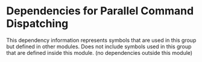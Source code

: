 
# Dependencies for Parallel Command Dispatching
This dependency information represents symbols that are used in this group but defined in other modules.  Does not include symbols used in this group that are defined inside this module.
(no dependencies outside this module)
